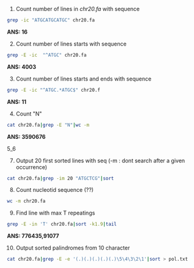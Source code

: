 1. Count number of lines in *chr20.fa* with sequence
```bash
grep -ic "ATGCATGCATGC" chr20.fa
```
**ANS: 16**


2. Count number of lines starts with sequence 
```bash
grep -E -ic  "^ATGC" chr20.fa
```
**ANS: 4003**


3. Count number of lines starts and ends with sequence 
```bash
grep -E -ic "^ATGC.*ATGC$" chr20.f
```
**ANS: 11**


4. Count "N" 
```bash
cat chr20.fa|grep -E "N"|wc -m
```
**ANS: 3590676**

5_6


7. Output 20 first sorted lines with seq (-m : dont search after a given occurrence)
```bash
cat chr20.fa|grep -im 20 "ATGCTCG"|sort
```

8. Count nucleotid sequence (??)
```bash
wc -m chr20.fa
```
9. Find line with max T repeatings 
```bash 
grep -E -in 'T' chr20.fa|sort -k1.9|tail
```
**ANS: 776435,91077**

10. Output sorted palindromes from 10 character
```bash
cat chr20.fa|grep -E -e '(.)(.)(.)(.)(.)\5\4\3\2\1'|sort > pol.txt
```
